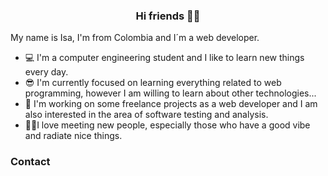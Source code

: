 <h3 align="center"> Hi friends 👋🏼 </h3>

My name is Isa, I'm from Colombia and I´m a web developer.

- 💻 I'm a computer engineering student and I like to learn new things every day. 
- 😎 I'm currently focused on learning everything related to web programming, however I am willing to learn about other technologies...
- 💛 I'm working on some freelance projects as a web developer and I am also interested in the area of software testing and analysis.
- 👊🏼I love meeting new people, especially those who have a good vibe and radiate nice things.

 ### Contact
<!--
**IsabelaCeballos/IsabelaCeballos** is a ✨ _special_ ✨ repository because its `README.md` (this file) appears on your GitHub profile.

Here are some ideas to get you started:

- 🔭 I’m currently working on ...
- 🌱 I’m currently learning ...
- 👯 I’m looking to collaborate on ...
- 🤔 I’m looking for help with ...
- 💬 Ask me about ...
- 📫 How to reach me: ...
- 😄 Pronouns: ...
- ⚡ Fun fact: ...
-->
